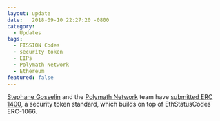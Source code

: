```yaml
---
layout: update
date:   2018-09-10 22:27:20 -0800
category:
  - Updates
tags:
  - FISSION Codes
  - security token
  - EIPs
  - Polymath Network
  - Ethereum
featured: false
---
```

[Stephane Gosselin](https://github.com/thegostep) and the [Polymath Network](https://polymath.network) team have [submitted ERC 1400](https://github.com/ethereum/EIPs/issues/1400), a security token standard, which builds on top of EthStatusCodes ERC-1066.